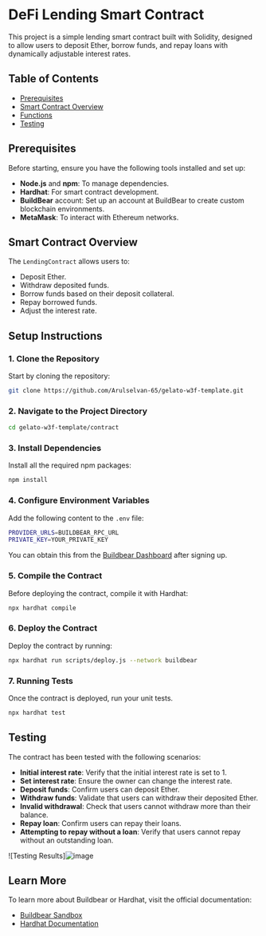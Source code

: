 
# DeFi Lending Smart Contract

This project is a simple lending smart contract built with Solidity, designed to allow users to deposit Ether, borrow funds, and repay loans with dynamically adjustable interest rates.

## Table of Contents
- [Prerequisites](#prerequisites)
- [Smart Contract Overview](#smart-contract-overview)
- [Functions](#functions)
- [Testing](#testing)

## Prerequisites

Before starting, ensure you have the following tools installed and set up:

- **Node.js** and **npm**: To manage dependencies.
- **Hardhat**: For smart contract development.
- **BuildBear** account: Set up an account at BuildBear to create custom blockchain environments.
- **MetaMask**: To interact with Ethereum networks.

## Smart Contract Overview

The `LendingContract` allows users to:
- Deposit Ether.
- Withdraw deposited funds.
- Borrow funds based on their deposit collateral.
- Repay borrowed funds.
- Adjust the interest rate.



## Setup Instructions

### 1. Clone the Repository

Start by cloning the repository:

```bash
git clone https://github.com/Arulselvan-65/gelato-w3f-template.git
```

### 2. Navigate to the Project Directory

```bash
cd gelato-w3f-template/contract
```

### 3. Install Dependencies

Install all the required npm packages:

```bash
npm install
```

### 4. Configure Environment Variables

Add the following content to the `.env` file:

```bash
PROVIDER_URLS=BUILDBEAR_RPC_URL
PRIVATE_KEY=YOUR_PRIVATE_KEY
```

You can obtain this from the [Buildbear Dashboard](https://buildbear.io) after signing up.

### 5. Compile the Contract

Before deploying the contract, compile it with Hardhat:

```bash
npx hardhat compile
```

### 6. Deploy the Contract

Deploy the contract by running:

```bash
npx hardhat run scripts/deploy.js --network buildbear
```

### 7. Running Tests

Once the contract is deployed, run your unit tests.

```bash
npx hardhat test 
```

## Testing

The contract has been tested with the following scenarios:

- **Initial interest rate**: Verify that the initial interest rate is set to 1.
- **Set interest rate**: Ensure the owner can change the interest rate.
- **Deposit funds**: Confirm users can deposit Ether.
- **Withdraw funds**: Validate that users can withdraw their deposited Ether.
- **Invalid withdrawal**: Check that users cannot withdraw more than their balance.
- **Repay loan**: Confirm users can repay their loans.
- **Attempting to repay without a loan**: Verify that users cannot repay without an outstanding loan.

![Testing Results]![image](https://github.com/user-attachments/assets/838ed255-2817-46ce-8fe5-cfcf9e9ee247)



## Learn More

To learn more about Buildbear or Hardhat, visit the official documentation:
- [Buildbear Sandbox](https://buildbear.io)
- [Hardhat Documentation](https://hardhat.org)

